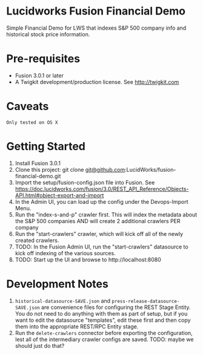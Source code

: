 Lucidworks Fusion Financial Demo
==================

Simple Financial Demo for LWS that indexes S&P 500 company info and historical stock price information.

# Pre-requisites

* Fusion 3.0.1 or later
* A Twigkit development/production license.  See http://twigkit.com 

# Caveats
	Only tested on OS X

Getting Started
=================

1. Install Fusion 3.0.1
1. Clone this project: git clone git@github.com:LucidWorks/fusion-financial-demo.git
1. Import the setup/fusion-config.json file into Fusion.  See https://doc.lucidworks.com/fusion/3.0/REST_API_Reference/Objects-API.html#object-export-and-import
  1. In the Admin UI, you can load up the config under the Devops-Import Menu.
1. Run the "index-s-and-p" crawler first.  This will index the metadata about the S&P 500 companies AND will create 2 additional crawlers PER company
1. Run the "start-crawlers" crawler, which will kick off all of the newly created crawlers.
1. TODO: In the Fusion Admin UI, run the "start-crawlers" datasource to kick off indexing of the various sources. 
1. TODO: Start up the UI and browse to http://localhost:8080


Development Notes
=================

1. ```historical-datasource-SAVE.json``` and ```press-release-datasource-SAVE.json``` are convenience files for configuring the REST Stage Entity.  You do not need to do
anything with them as part of setup, but if you want to edit the datasource "templates", edit these first and then copy them into the appropriate REST/RPC Entity stage.
1. Run the ```delete-crawlers``` connector before exporting the configuration, lest all of the intermediary crawler configs are saved.  TODO: maybe we should just do that?


